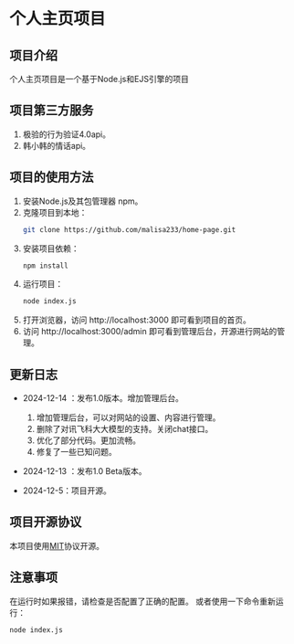 # 个人主页项目
## 项目介绍
个人主页项目是一个基于Node.js和EJS引擎的项目

## 项目第三方服务

1. 极验的行为验证4.0api。
2. 韩小韩的情话api。

## 项目的使用方法

1. 安装Node.js及其包管理器 npm。
2. 克隆项目到本地：
   ```bash
   git clone https://github.com/malisa233/home-page.git
   ```
3. 安装项目依赖：
   ```bash
   npm install
   ```
4. 运行项目：
   ```bash
   node index.js
   ```
5. 打开浏览器，访问 http://localhost:3000 即可看到项目的首页。  
6. 访问 http://localhost:3000/admin 即可看到管理后台，开源进行网站的管理。

## 更新日志

- 2024-12-14 ：发布1.0版本。增加管理后台。
   1. 增加管理后台，可以对网站的设置、内容进行管理。
   2. 删除了对讯飞科大大模型的支持。关闭chat接口。
   3. 优化了部分代码。更加流畅。
   4. 修复了一些已知问题。

- 2024-12-13 ：发布1.0 Beta版本。

- 2024-12-5：项目开源。

## 项目开源协议

本项目使用[MIT](https://opensource.org/license/MIT)协议开源。

## 注意事项

在运行时如果报错，请检查是否配置了正确的配置。
或者使用一下命令重新运行：
```bash
node index.js
```